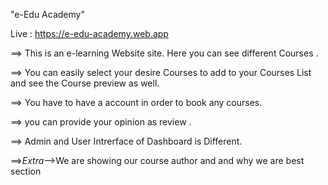 "e-Edu Academy"
 
 Live : https://e-edu-academy.web.app
 
==> This is an e-learning Website site. Here you can see different Courses .

==> You can easily select your desire Courses to add to your Courses List and see the Course preview as well.

==> You have to have a account in order to book any courses.

==> you can provide your opinion as review .

==> Admin and User Intrerface of Dashboard is Different.


==>*Extra*-->We are showing our course author and and why we are best section